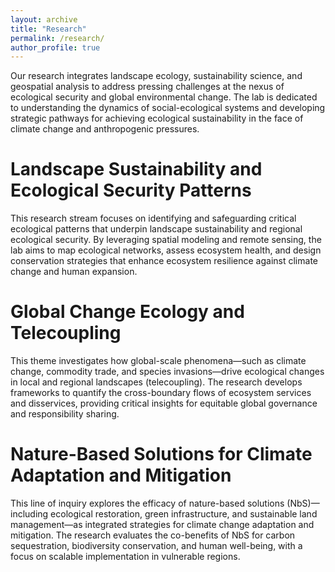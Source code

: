 ```yaml
---
layout: archive
title: "Research"
permalink: /research/
author_profile: true
---
```


Our research integrates landscape ecology, sustainability science, and geospatial analysis to address pressing challenges at the nexus of ecological security and global environmental change. The lab is dedicated to understanding the dynamics of social-ecological systems and developing strategic pathways for achieving ecological sustainability in the face of climate change and anthropogenic pressures.

# Landscape Sustainability and Ecological Security Patterns  
This research stream focuses on identifying and safeguarding critical ecological patterns that underpin landscape sustainability and regional ecological security. By leveraging spatial modeling and remote sensing, the lab aims to map ecological networks, assess ecosystem health, and design conservation strategies that enhance ecosystem resilience against climate change and human expansion.

# Global Change Ecology and Telecoupling  
This theme investigates how global-scale phenomena—such as climate change, commodity trade, and species invasions—drive ecological changes in local and regional landscapes (telecoupling). The research develops frameworks to quantify the cross-boundary flows of ecosystem services and disservices, providing critical insights for equitable global governance and responsibility sharing.

# Nature-Based Solutions for Climate Adaptation and Mitigation  
This line of inquiry explores the efficacy of nature-based solutions (NbS)—including ecological restoration, green infrastructure, and sustainable land management—as integrated strategies for climate change adaptation and mitigation. The research evaluates the co-benefits of NbS for carbon sequestration, biodiversity conservation, and human well-being, with a focus on scalable implementation in vulnerable regions.
